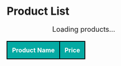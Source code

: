 <!DOCTYPE html>
<html lang="en">
<head>
  <meta charset="UTF-8" />
  <meta name="viewport" content="width=device-width, initial-scale=1.0" />
  <title>Product Table</title>
  <style>
    :root {
      --one-color: #04aaa3; /* Main color */
      --two-color: #eaeaea; /* Secondary color */
      --three-color: white; /* Accent color */
    }

    * {
      margin: 0;
      padding: 0;
      background-color: var(--two-color);
      box-sizing: border-box;
      font-family: Arial, sans-serif;
    }

    table {
      width: 100%;
      border-collapse: collapse;
      margin: 20px 0;
    }

    th, td {
      padding: 12px;
      text-align: left;
      border: 2px solid black; /* Border color for rows */
    }

    th {
      background-color: var(--one-color);
      color: var(--three-color);
    }

    tr:nth-child(even) {
      background-color: #f9f9f9;
    }

    tr:hover {
      background-color: #f1f1f1;
    }

    #table-container {
      width: 80%;
      margin: 0 auto;
    }

    #loading {
      text-align: center;
      margin: 20px;
      font-size: 18px;
    }
  </style>
</head>
<body>
  <div id="table-container">
    <h1>Product List</h1>
    <div id="loading">Loading products...</div>
    <table id="product-table">
      <thead>
        <tr>
          <th>Product Name</th>
          <th>Price</th>
        </tr>
      </thead>
      <tbody>
      </tbody>
    </table>
  </div>
  
  <script>
    function fetchProducts() {
      var xhr = new XMLHttpRequest();
      xhr.open("GET", "https://openapi.bukaolshop.net/v1/app/produk?token=eyJhcHAiOiIxMjE4MTUiLCJhdXRoIjoiMjAyMjEyMTQiLCJzaWduIjoia1REb3Ztc3RaSktRcFNudk5YXC8zVkE9PSJ9&page=1&total_data=50&id_kategori=379641", true);
      
      xhr.onreadystatechange = function() {
        if (xhr.readyState === XMLHttpRequest.DONE) {
          if (xhr.status === 200) {
            var response = JSON.parse(xhr.responseText);
            var products = response.data;
            var tableBody = document.querySelector("#product-table tbody");
            var loadingDiv = document.getElementById("loading");
            
            // Sort products by price (ascending)
            products.sort(function(a, b) {
              return a.harga_produk - b.harga_produk;
            });

            tableBody.innerHTML = ""; // Clear previous content
            loadingDiv.style.display = "none"; // Hide loading message

            products.forEach(function(product) {
              var row = document.createElement("tr");
              var nameCell = document.createElement("td");
              var priceCell = document.createElement("td");

              nameCell.textContent = product.nama_produk;
              priceCell.textContent = formatCurrency(product.harga_produk);

              row.appendChild(nameCell);
              row.appendChild(priceCell);
              tableBody.appendChild(row);
            });
          } else {
            console.error("Failed to fetch products.");
          }
        }
      };

      xhr.send();
    }

    function formatCurrency(amount) {
      return "Rp " + amount.toString().replace(/\B(?=(\d{3})+(?!\d))/g, ".");
    }

    document.addEventListener("DOMContentLoaded", fetchProducts);
  </script>
</body>
</html>

